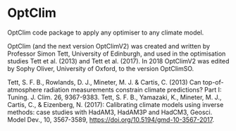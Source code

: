 # OptClim
OptClim code package to apply any optimiser to any climate model.

OptClim (and the next version OptClimV2) was created and written by Professor Simon Tett, University of Edinburgh, and used in the optimisation studies Tett et al. (2013) and Tett et al. (2017). In 2018 OptClimV2 was edited by Sophy Oliver, University of Oxford, to the version OptClimSO.


Tett, S. F. B., Rowlands, D. J., Mineter, M. J. & Cartis, C. (2013) Can top-of-atmosphere radiation measurements constrain climate predictions? Part I: Tuning. J. Clim. 26, 9367-9383.
Tett, S. F. B., Yamazaki, K., Mineter, M. J., Cartis, C., & Eizenberg, N. (2017): Calibrating climate models using inverse methods: case studies with HadAM3, HadAM3P and HadCM3, Geosci. Model Dev., 10, 3567-3589, https://doi.org/10.5194/gmd-10-3567-2017.
